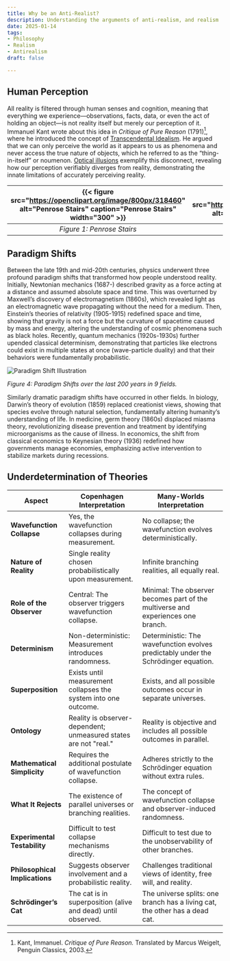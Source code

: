 ```yaml
---
title: Why be an Anti-Realist?
description: Understanding the arguments of anti-realism, and realism
date: 2025-01-14
tags:
- Philosophy
- Realism
- Antirealism
draft: false

---
```


## Human Perception
All reality is filtered through human senses and cognition, meaning that everything we experience—observations, facts, data, or even the act of holding an object—is not reality itself but merely our perception of it. Immanuel Kant wrote about this idea in *Critique of Pure Reason* (1791)[^1], where he introduced the concept of [Transcendental Idealism](https://plato.stanford.edu/entries/kant-transcendental-idealism/). He argued that we can only perceive the world as it appears to us as phenomena and never access the true nature of objects, which he referred to as the “thing-in-itself” or noumenon. [Optical illusions](https://en.wikipedia.org/wiki/Optical_illusion) exemplify this disconnect, revealing how our perception verifiably diverges from reality, demonstrating the innate limitations of accurately perceiving reality.

| {{< figure src="https://openclipart.org/image/800px/318460" alt="Penrose Stairs" caption="Penrose Stairs" width="300" >}} | {{< figure src="https://upload.wikimedia.org/wikipedia/commons/e/ea/Poggendorff_illusion.svg" alt="Poggendorff Illusion" caption="Poggendorff Illusion" width="300" >}} | {{< figure src="https://upload.wikimedia.org/wikipedia/commons/thumb/2/2e/Benham%27s_Disc.svg/1280px-Benham%27s_Disc.svg.png" alt="Benham's Disc" caption="Benham's Disc" width="300" >}} |
|:----------------------------------------------------------------------------------------------------------------------:|:------------------------------------------------------------------------------------------------------------------------------:|:-----------------------------------------------------------------------------------------------------------------------------------------:|
| *Figure 1: Penrose Stairs*                                                                                             | *Figure 2: Poggendorff Illusion*                                                                                               | *Figure 3: Benham's Disc*                                                                                                                |

[^1]: Kant, Immanuel. *Critique of Pure Reason.* Translated by Marcus Weigelt, Penguin Classics, 2003.

## Paradigm Shifts
Between the late 19th and mid-20th centuries, physics underwent three profound paradigm shifts that  transformed how people understood reality. Initially, Newtonian mechanics (1687-) described gravity as a force acting at a distance and assumed absolute space and time. This was overturned by Maxwell’s discovery of electromagnetism (1860s), which revealed light as an electromagnetic wave propagating without the need for a medium. Then, Einstein’s theories of relativity (1905-1915)  redefined space and time, showing that gravity is not a force but the curvature of spacetime caused by mass and energy,  altering the understanding of cosmic phenomena such as black holes. Recently, quantum mechanics (1920s-1930s) further upended classical determinism, demonstrating that particles like electrons could exist in multiple states at once (wave-particle duality) and that their behaviors were fundamentally probabilistic. 

![Paradigm Shift Illustration](/images/paradigmshift200.png)

*Figure 4: Paradigm Shifts over the last 200 years in 9 fields.* 

Similarly dramatic paradigm shifts have occurred in other fields. In biology, Darwin’s theory of evolution (1859) replaced creationist views, showing that species evolve through natural selection, fundamentally altering humanity’s understanding of life. In medicine, germ theory (1860s) displaced miasma theory, revolutionizing disease prevention and treatment by identifying microorganisms as the cause of illness. In economics, the shift from classical economics to Keynesian theory (1936) redefined how governments manage economies, emphasizing active intervention to stabilize markets during recessions.

## Underdetermination of Theories

| **Aspect**               | **Copenhagen Interpretation**                                     | **Many-Worlds Interpretation**                                     |
|---------------------------|-------------------------------------------------------------------|--------------------------------------------------------------------|
| **Wavefunction Collapse** | Yes, the wavefunction collapses during measurement.              | No collapse; the wavefunction evolves deterministically.           |
| **Nature of Reality**     | Single reality chosen probabilistically upon measurement.        | Infinite branching realities, all equally real.                   |
| **Role of the Observer**  | Central: The observer triggers wavefunction collapse.            | Minimal: The observer becomes part of the multiverse and experiences one branch. |
| **Determinism**           | Non-deterministic: Measurement introduces randomness.            | Deterministic: The wavefunction evolves predictably under the Schrödinger equation. |
| **Superposition**         | Exists until measurement collapses the system into one outcome.  | Exists, and all possible outcomes occur in separate universes.     |
| **Ontology**              | Reality is observer-dependent; unmeasured states are not "real." | Reality is objective and includes all possible outcomes in parallel. |
| **Mathematical Simplicity**| Requires the additional postulate of wavefunction collapse.      | Adheres strictly to the Schrödinger equation without extra rules.  |
| **What It Rejects**        | The existence of parallel universes or branching realities.      | The concept of wavefunction collapse and observer-induced randomness. |
| **Experimental Testability**| Difficult to test collapse mechanisms directly.                | Difficult to test due to the unobservability of other branches.    |
| **Philosophical Implications** | Suggests observer involvement and a probabilistic reality.   | Challenges traditional views of identity, free will, and reality.  |
| **Schrödinger’s Cat**      | The cat is in superposition (alive and dead) until observed.     | The universe splits: one branch has a living cat, the other has a dead cat. |

